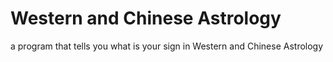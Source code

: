 # Western and Chinese Astrology
 a program that tells you what is your sign in Western and Chinese Astrology
